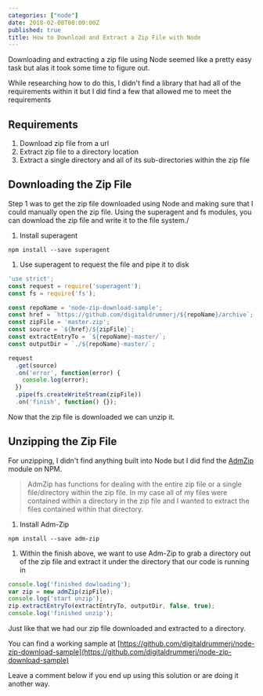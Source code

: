 ```yaml
---
categories: ["node"]
date: 2018-02-08T00:00:00Z
published: true
title: How to Download and Extract a Zip File with Node
---
```


Downloading and extracting a zip file using Node seemed like a pretty easy task but alas it took some time to figure out.

While researching how to do this, I didn't find a library that had all of the requirements within it but I did find a few that allowed me to meet the requirements

## Requirements

1. Download zip file from a url
1. Extract zip file to a directory location
1. Extract a single directory and all of its sub-directories within the zip file

## Downloading the Zip File

Step 1 was to get the zip file downloaded using Node and making sure that I could manually open the zip file. Using the superagent and fs modules, you can download the zip file and write it to the file system./

1. Install superagent

  ```shell
  npm install --save superagent
  ```

1. Use superagent to request the file and pipe it to disk

  ```javascript
  'use strict';
  const request = require('superagent');
  const fs = require('fs');

  const repoName = 'node-zip-download-sample';
  const href = `https://github.com/digitaldrummerj/${repoName}/archive`;
  const zipFile = 'master.zip';
  const source = `${href}/${zipFile}`;
  const extractEntryTo = `${repoName}-master/`;
  const outputDir = `./${repoName}-master/`;

  request
    .get(source)
    .on('error', function(error) {
      console.log(error);
    })
    .pipe(fs.createWriteStream(zipFile))
    .on('finish', function() {});
  ```

Now that the zip file is downloaded we can unzip it.

## Unzipping the Zip File

For unzipping, I didn't find anything built into Node but I did find the [AdmZip](https://www.npmjs.com/package/adm-zip) module on NPM.

> AdmZip has functions for dealing with the entire zip file or a single file/directory within the zip file. In my case all of my files were contained within a directory in the zip file and I wanted to extract the files contained within that directory.

1. Install Adm-Zip

  ```shell
  npm install --save adm-zip
  ```

1. Within the finish above, we want to use Adm-Zip to grab a directory out of the zip file and extract it under the directory that our code is running in

  ```javascript
  console.log('finished dowloading');
  var zip = new admZip(zipFile);
  console.log('start unzip');
  zip.extractEntryTo(extractEntryTo, outputDir, false, true);
  console.log('finished unzip');
  ```

Just like that we had our zip file downloaded and extracted to a directory.

You can find a working sample at [https://github.com/digitaldrummerj/node-zip-download-sample](https://github.com/digitaldrummerj/node-zip-download-sample)

Leave a comment below if you end up using this solution or are doing it another way.
